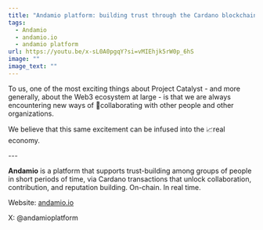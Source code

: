 ```yaml
---
title: "Andamio platform: building trust through the Cardano blockchain."
tags:
  - Andamio
  - andamio.io
  - andamio platform
url: https://youtu.be/x-sL0A0pgqY?si=vMIEhjk5rW0p_6hS
image: ""
image_text: ""
---
```


To us, one of the most exciting things about Project Catalyst - and more generally, about the Web3 ecosystem at large - is that we are always encountering new ways of 🐣collaborating with other people and other organizations.

We believe that this same excitement can be infused into the 📈real economy.

\---

**Andamio** is a platform that supports trust-building among groups of people in short periods of time, via Cardano transactions that unlock collaboration, contribution, and reputation building. On-chain. In real time.

Website: [andamio.io](//andamio.io)

X: @andamioplatform
